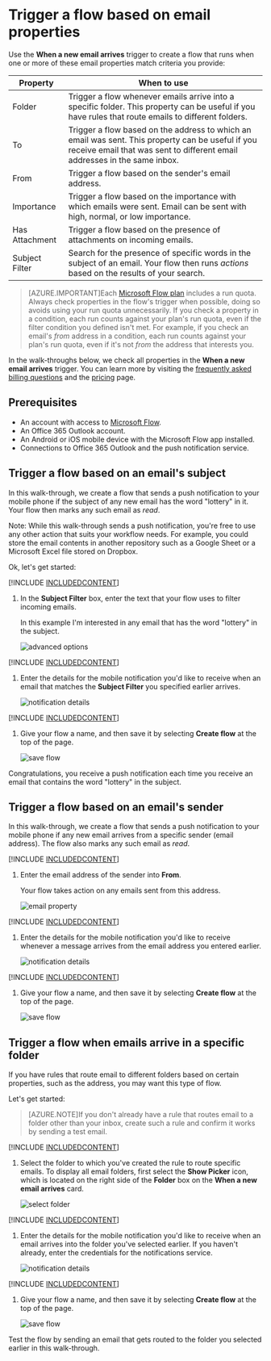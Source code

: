<properties
    pageTitle="Run flows based on email properties. | Microsoft Flow"
    description="Start a flow based on properties such as the subject, from address, or the recipient of an email."
    services=""
    suite="flow"
    documentationCenter="na"
    authors="msftman"
    manager="anneta"
    editor=""
    tags=""/>

<tags
   ms.service="flow"
   ms.devlang="na"
   ms.topic="article"
   ms.tgt_pltfrm="na"
   ms.workload="na"
   ms.date="05/30/2017"
   ms.author="deonhe"/>

# Trigger a flow based on email properties

Use the **When a new email arrives** trigger to create a flow that runs when one or more of these email properties match criteria you provide:

Property|When to use
----|----
Folder|Trigger a flow whenever emails arrive into a specific folder. This property can be useful if you have rules that route emails to different folders.
To|Trigger a flow based on the address to which an email was sent. This property can be useful if you receive email that was sent to different email addresses in the same inbox.
From|Trigger a flow based on the sender's email address.
Importance|Trigger a flow based on the importance with which emails were sent. Email can be sent with high, normal, or low importance.
Has Attachment|Trigger a flow based on the presence of attachments on incoming emails.
Subject Filter|Search for the presence of specific words in the subject of an email. Your flow then runs *actions* based on the results of your search.

>[AZURE.IMPORTANT]Each [Microsoft Flow plan](https://flow.microsoft.com/pricing/) includes a run quota. Always check properties in the flow's trigger when possible, doing so avoids using your run quota unnecessarily. If you check a property in a condition, each run counts against your plan's run quota, even if the filter condition you defined isn't met. For example, if you check an email's *from* address in a condition, each run counts against your plan's run quota, even if it's not *from* the address that interests you.

In the walk-throughs below, we check all properties in the **When a new email arrives** trigger. You can learn more by visiting the [frequently asked billing questions](billing-questions.md/#what-counts-as-a-run) and the [pricing](https://ms.flow.microsoft.com/pricing/) page.

## Prerequisites

- An account with access to [Microsoft Flow](https://flow.microsoft.com).
- An Office 365 Outlook account.
- An Android or iOS mobile device with the Microsoft Flow app installed.
- Connections to Office 365 Outlook and the push notification service.

## Trigger a flow based on an email's subject

In this walk-through, we create a flow that sends a push notification to your mobile phone if the subject of any new email has the word "lottery" in it. Your flow then marks any such email as *read*.

Note: While this walk-through sends a push notification, you're free to use any other action that suits your workflow needs. For example, you could store the email contents in another repository such as a Google Sheet or a Microsoft Excel file stored on Dropbox.

Ok, let's get started:

[!INCLUDE [INCLUDEDCONTENT](../includes/sign-in-use-blank-select-email-trigger-and-inbox-folder.md)]

1. In the **Subject Filter** box, enter the text that your flow uses to filter incoming emails.

     In this example I'm interested in any email that has the word "lottery" in the subject.

      ![advanced options](./media/email-triggers/email-triggers-subject-text.png)

[!INCLUDE [INCLUDEDCONTENT](../includes/add-mobile-notification-action.md)]

1. Enter the details for the mobile notification you'd like to receive when an email that matches the **Subject Filter** you specified earlier arrives.

     ![notification details](./media/email-triggers/email-triggers-4.png)

[!INCLUDE [INCLUDEDCONTENT](../includes/add-mark-as-read-action.md)]

1. Give your flow a name, and then save it by selecting **Create flow** at the top of the page.

     ![save flow](./media/email-triggers/email-triggers-subject-notification.png)

Congratulations, you receive a push notification each time you receive an email that contains the word "lottery" in the subject.

## Trigger a flow based on an email's sender

In this walk-through, we create a flow that sends a push notification to your mobile phone if any new email arrives from a specific sender (email address). The flow also marks any such email as *read*.

[!INCLUDE [INCLUDEDCONTENT](../includes/sign-in-use-blank-select-email-trigger-and-inbox-folder.md)]

1. Enter the email address of the sender into **From**.

     Your flow takes action on any emails sent from this address.

      ![email property](./media/email-triggers/email-triggers-from.png)

[!INCLUDE [INCLUDEDCONTENT](../includes/add-mobile-notification-action.md)]

1. Enter the details for the mobile notification you'd like to receive whenever a message arrives from the email address you entered earlier.

     ![notification details](./media/email-triggers/email-triggers-sender-notification.png)

[!INCLUDE [INCLUDEDCONTENT](../includes/add-mark-as-read-action.md)]

1. Give your flow a name, and then save it by selecting **Create flow** at the top of the page.

     ![save flow](./media/email-triggers/email-triggers-sender-5.png)

## Trigger a flow when emails arrive in a specific folder

If you have rules that route email to different folders based on certain properties, such as the address, you may want this type of flow.

Let's get started:

>[AZURE.NOTE]If you don't already have a rule that routes email to a folder other than your inbox, create such a rule and confirm it works by sending a test email.

[!INCLUDE [INCLUDEDCONTENT](../includes/sign-in-use-blank-select-email-trigger-and-specific-folder.md)]

1. Select the folder to which you've created the rule to route specific emails. To display all email folders, first select the **Show Picker** icon, which is located on the right side of the **Folder** box on the **When a new email arrives** card.

     ![select folder](./media/email-triggers/email-triggers-2.png)

[!INCLUDE [INCLUDEDCONTENT](../includes/add-mobile-notification-action.md)]

1. Enter the details for the mobile notification you'd like to receive when an email arrives into the folder you've selected earlier. If you haven't already, enter the credentials for the notifications service.

     ![notification details](./media/email-triggers/email-triggers-folder-notification.png)

[!INCLUDE [INCLUDEDCONTENT](../includes/add-mark-as-read-action.md)]

1. Give your flow a name, and then save it by selecting **Create flow** at the top of the page.

     ![save flow](./media/email-triggers/email-triggers-7.png)

Test the flow by sending an email that gets routed to the folder you selected earlier in this walk-through.
